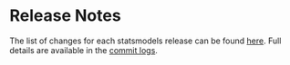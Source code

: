Release Notes
=============

The list of changes for each statsmodels release can be found [here](http://www.statsmodels.org/devel/release/index.html). Full details are available in the [commit logs](https://github.com/statsmodels/statsmodels).
